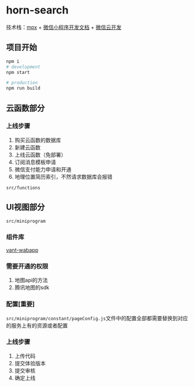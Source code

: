 # horn-search

技术栈：[mpx](https://mpxjs.cn/) + [微信小程序开发文档](https://developers.weixin.qq.com/miniprogram/dev/framework/) + [微信云开发](https://developers.weixin.qq.com/miniprogram/dev/wxcloud/basis/getting-started.html)

## 项目开始

```sh
npm i
# development
npm start

# production
npm run build
```

## 云函数部分

### 上线步骤

1. 购买云函数的数据库
2. 新建云函数
3. 上线云函数（免部署）
4. 订阅消息模板申请
5. 微信支付能力申请和开通
6. 地理位置简历索引，不然请求数据库会报错

`src/functions`

## UI视图部分

`src/miniprogram`

### 组件库

[vant-wabapp](https://vant-contrib.gitee.io/vant-weapp/#/home)

### 需要开通的权限

1. 地图api的方法
2. 腾讯地图的sdk

### 配置[重要]
`src/miniprogram/constant/pageConfig.js`文件中的配置全部都需要替换到对应的服务上有的资源或者配置

### 上线步骤

1. 上传代码
2. 提交体验版本
3. 提交审核
4. 确定上线
